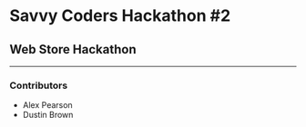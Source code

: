 # Savvy Coders Hackathon \#2
## Web Store Hackathon

---

### Contributors
+ Alex Pearson
+ Dustin Brown
